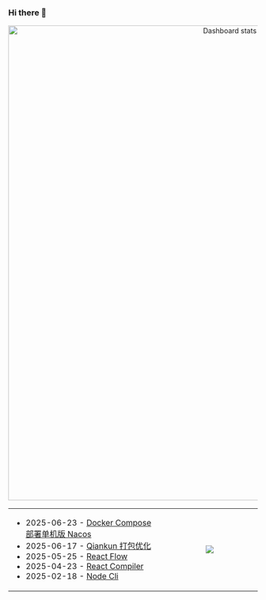 ### Hi there 👋  

<!-- Made with [OSS Insight](https://ossinsight.io/) -->
<a href="https://next.ossinsight.io/widgets/official/compose-user-dashboard-stats?user_id=60531485" target="_blank" style="display: block" align="center">
  <picture>
    <source media="(prefers-color-scheme: dark)" srcset="https://next.ossinsight.io/widgets/official/compose-user-dashboard-stats/thumbnail.png?user_id=60531485&image_size=auto&color_scheme=dark" width="960px" height="auto">
    <img alt="Dashboard stats of @zxiaosi" src="https://next.ossinsight.io/widgets/official/compose-user-dashboard-stats/thumbnail.png?user_id=60531485&image_size=auto&color_scheme=light" width="960px" height="auto">
  </picture>
</a>

<table>
<tr>
<td width="560px" >
  
<!-- https://github.com/gautamkrishnar/blog-post-workflow?tab=readme-ov-file#options -->
<!-- BLOG-POST-LIST:START -->
- 2025-06-23 - [Docker Compose 部署单机版 Nacos](https://zxiaosi.com/archives/444b5f5d.html) 
- 2025-06-17 - [Qiankun 打包优化](https://zxiaosi.com/archives/bc84a75a.html) 
- 2025-05-25 - [React Flow](https://zxiaosi.com/archives/6c44ca34.html) 
- 2025-04-23 - [React Compiler](https://zxiaosi.com/archives/c4e98f84.html) 
- 2025-02-18 - [Node Cli](https://zxiaosi.com/archives/c9b4e73b.html) 

<!-- BLOG-POST-LIST:END -->

</td>
<td align="center" width="400px" >
  
<a href="https://github.com/zxiaosi">
  <img align="center" src="https://github-readme-stats.vercel.app/api/top-langs/?username=zxiaosi&layout=compact&theme=transparent" />
</a>

</td>
</tr>
</table>
